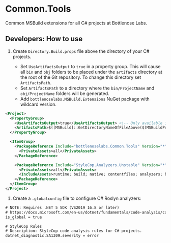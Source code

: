 # Common.Tools

Common MSBuild extensions for all C# projects at Bottlenose Labs.

## Developers: How to use

1. Create `Directory.Build.props` file above the directory of your C# projects.
   
   - Set `UseArtifactsOutput` to `true` in a property group. This will cause all `bin` and `obj` folders to be placed under the `artifacts` directory at the root of the Git repository. To change this directory set `ArtifactsPath`.
   - Set `ArtifactsPath` to a directory where the `bin/ProjectName` and `obj/ProjectName` folders will be generated.
   - Add `bottlenoselabs.MSBuild.Extensions` NuGet package with wildcard version.

```xml
<Project>
  <PropertyGroup>
    <UseArtifactsOutput>true</UseArtifactsOutput> <!-- Only available in .NET 8 -->
    <ArtifactsPath>$([MSBuild]::GetDirectoryNameOfFileAbove($(MSBuildProjectDirectory), .gitignore))/artifacts</ArtifactsPath> <!-- Only available in .NET 8 -->
  </PropertyGroup>

  <ItemGroup>
    <PackageReference Include="bottlenoselabs.Common.Tools" Version="*">
      <PrivateAssets>all</PrivateAssets>
    </PackageReference>

    <PackageReference Include="StyleCop.Analyzers.Unstable" Version="*">
      <PrivateAssets>all</PrivateAssets>
      <IncludeAssets>runtime; build; native; contentfiles; analyzers; buildtransitive</IncludeAssets>
    </PackageReference>
  </ItemGroup>
</Project>
```

1. Create a `.globalconfig` file to configure C# Roslyn analyzers:

```xml
# NOTE: Requires .NET 5 SDK (VS2019 16.8 or later)
# https://docs.microsoft.com/en-us/dotnet/fundamentals/code-analysis/configuration-files#global-analyzerconfig
is_global = true

# StyleCop Rules
# Description: StyleCop code analysis rules for C# projects.
dotnet_diagnostic.SA1309.severity = error
```
